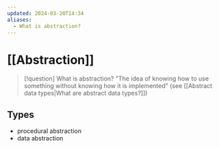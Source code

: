 ```yaml
---
updated: 2024-03-20T14:34
aliases:
  - What is abstraction?
---
```

# [[Abstraction]]
> [!question] What is abstraction?
> "The idea of knowing how to use something without knowing how it is implemented" (see [[Abstract data types|What are abstract data types?]])

## Types
- procedural abstraction
- data abstraction